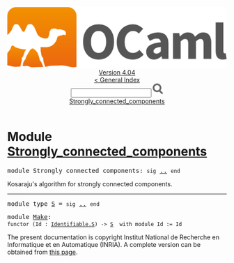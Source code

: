 <!-- ((! set title API !)) ((! set documentation !)) ((! set api !)) ((! set nobreadcrumb !)) -->
<div class="api"><header><nav class="toc brand"><a class="brand" href="https://ocaml.org/"><img src="colour-logo-gray.svg" class="svg" alt="OCaml"></a></nav><nav class="toc"><div class="toc_version"><a href="/docs" id="version-select">Version 4.04</a></div><a href="index.html">&lt; General Index</a><div class="api_search"><input type="text" name="apisearch" id="api_search" oninput="mySearch(false);" onkeypress="this.oninput();" onclick="this.oninput();" onpaste="this.oninput();">
<img src="search_icon.svg" alt="Search" class="svg" onclick="mySearch(false)"></div>
<div id="search_results"></div><div class="toc_title"><a href="#top">Strongly_connected_components</a></div><ul></ul></nav></header>

<h1>Module <a href="type_Strongly_connected_components.html">Strongly_connected_components</a></h1>

<pre><span class="keyword">module</span> Strongly_connected_components: <code class="code"><span class="keyword">sig</span></code> <a href="Strongly_connected_components.html">..</a> <code class="code"><span class="keyword">end</span></code></pre><div class="info module top">
Kosaraju's algorithm for strongly connected components.<br>
</div>
<hr width="100%">

<pre><span class="keyword">module type</span> <a href="Strongly_connected_components.S.html">S</a> = <code class="code"><span class="keyword">sig</span></code> <a href="Strongly_connected_components.S.html">..</a> <code class="code"><span class="keyword">end</span></code></pre>
<pre><span class="keyword">module</span> <a href="Strongly_connected_components.Make.html">Make</a>: <div class="sig_block"><code class="code"><span class="keyword">functor</span>&nbsp;(</code><code class="code"><span class="constructor">Id</span></code><code class="code">&nbsp;:&nbsp;</code><code class="type"><a href="Identifiable.S.html">Identifiable.S</a></code><code class="code">)&nbsp;<span class="keywordsign">-&gt;</span>&nbsp;</code><code class="type"><a href="Strongly_connected_components.S.html">S</a></code><code class="type">  with module Id := Id</code></div></pre><div class="copyright">The present documentation is copyright Institut National de Recherche en Informatique et en Automatique (INRIA). A complete version can be obtained from <a href="http://caml.inria.fr/pub/docs/manual-ocaml/">this page</a>.</div></div>